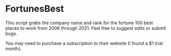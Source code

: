 # FortunesBest
This script grabs the company name and rank for the fortune 100 best places to work from 2006 through 2021. Feel free to suggest edits or submit bugs.

You may need to purchase a subscription to their website (I found a $1 trial month).
